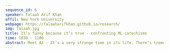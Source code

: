 ```yaml
---
sequence_id: 6
speaker: Falaah Arif Khan
affil: New York University
webpage: https://falaaharifkhan.github.io/research/
img: falaah.jpg
title: It’s funny because it’s true - confronting ML catechisms
time: 1030 - 1100
abstract: Meet AI - It’s a very strange time in its life. There’s tremendous potential to do good, immense interest to build and widely deploy these systems and a very real impact (including irrevocable harm) associated with this technology. The landscape is rife with problems – incentive structures and gold-rush mentality in scholarship, celebrity culture and media hype, unhealthy extremes of techno-bashing and techno-optimism and the false dichotomy between “social problems” and “engineering problems”. Nuance and critical thinking are the most valuable, yet scarce commodities! A possible first step at self-correction could be for us – as practitioners and designers of these systems – to stop taking *ourselves* so seriously and instead direct this gravitas onto the *consequences* of our work (beyond citation counts and academic accolades). How, you ask? Using the marvelous world of comics! In this talk, I’ll present my thoughts (in comic form) on some of the pressing problems in the ML landscape and (attempt to) motivate artistic interventions as a possible solution to catechisms of the scientific method that we take too seriously and perhaps need to rethink.
---
```

